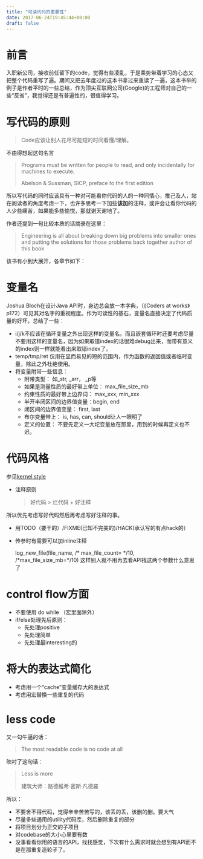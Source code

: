 ```yaml
---
title: "可读代码的重要性"
date: 2017-06-24T19:45:44+08:00
draft: false
---
```




# 前言 #

入职新公司，接收前任留下的code，觉得有些凌乱，于是乘势带着学习的心态又把整个代码重写了遍。期间又把去年度过的这本书拿过来重读了一遍，这本书举的例子是作者平时的一些总结，作为顶尖互联网公司(Google)的工程师对自己的一些“反省”，我觉得还是有普遍性的，很值得学习。

# 写代码的原则 #

> Code应该让别人花尽可能短的时间看懂/理解。

不由得想起这句名言

> Programs must be written for people to read, and only incidentally for machines to execute.
>
> Abelson & Sussman, SICP, preface to the first edition

所以写代码的同时应该具有一种对可能看你代码的人的一种同情心，推己及人，站在阅读者的角度考虑一下，也许多思考一下加些**该加**的注释，或许会让看你代码的人少些痛苦，如果能多些愉悦，那就谢天谢地了。

作者还提到一句比较本质的话摘录在这里：

> Engineering is all about breaking down big problems into smaller ones and putting the solutions for those problems back together
> author of this book

该书有小到大展开，各章节如下：

# 变量名  #

Joshua Bloch在设计Java API时，身边总会放一本字典，（《Coders at works》p172）可见其对名字的重视程度。作为可读性的基石，变量名直接决定了代码质量的好坏。总结了一些：

* i/j/k不应该在循环变量之外出现这样的变量名。而且嵌套循环时还要考虑尽量不要用这样的变量名，因为如果取错index的话很难debug出来，而带有意义的index则一样就能看出来取错index了。
* temp/tmp/ret 仅用在显而易见的短的范围内，作为函数的返回值或者临时变量，除此之外杜绝使用。
* 将变量附带一些信息：
  + 附带类型： 如_str, _arr， _p等
  + 如果是测量性质的最好带上单位： max_file_size_mb
  + 约束性质的最好带上边界词： max_xxx, min_xxx
  + 半开半闭区间的边界值变量：begin, end
  + 闭区间的边界值变量： first, last
  + 布尔变量带上： is, has, can, should让人一眼明了
  + 定义的位置： 不要先定义一大坨变量放在那里，用到的时候再定义也不迟。

# 代码风格 #

参见[kernel style](https://github.com/torvalds/linux/blob/master/Documentation/zh_CN/CodingStyle "kernel coding style")


* 注释原则
    > 好代码 > 烂代码 + 好注释

所以优先考虑写好代码然后再考虑写好注释的事。

* 用TODO（要干的）/FIXME(已知不完美的)/HACK(承认写的有点hack的）
* 传参时有需要可以加inline注释

  log_new_file(file_name, /\* max_file_count= \*/10, /\*max_file_size_mb=\*/10)
  这样别人就不用再去看API找这两个参数什么意思了

# control flow方面 #
* 不要使用 do while （宏里面除外）
* if/else处理先后原则：
  + 先处理positive
  + 先处理简单
  + 先处理最interesting的

# 将大的表达式简化 #
* 考虑用一个“cache”变量缓存大的表达式
* 考虑用宏替换一些重复的代码


# less code #

又一句牛逼的话：

> The most readable code is no code at all

映衬了这句话：

> Less is more
>
> 建筑大师：路德維希·密斯·凡德羅

所以：

* 不要舍不得代码，觉得辛辛苦苦写的，该丢的丢，该删的删。要大气
* 尽量多些通用的utility代码库，然后删除重复的部分
* 将项目划分为正交的子项目
* 对codebase的大小心里要有数
* 没事看看你用的语言的API，找找感觉，下次有什么需求时就会想到有API而不是在那重复造轮子了。
